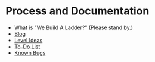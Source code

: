 # Process and Documentation

- What is "We Build A Ladder?" (Please stand by.)
- [Blog](./blog.md)
- [Level Ideas](./level-ideas.md)
- [To-Do List](./to-do-list.md)
- [Known Bugs](./known-bugs.md)